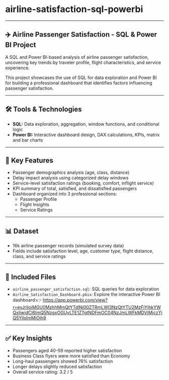 # airline-satisfaction-sql-powerbi

---

## ✈️ Airline Passenger Satisfaction - SQL & Power BI Project

A SQL and Power BI-based analysis of airline passenger satisfaction, uncovering key trends by traveler profile, flight characteristics, and service experience.

This project showcases the use of SQL for data exploration and Power BI for building a professional dashboard that identifies factors influencing passenger satisfaction.

---

## 🛠 Tools & Technologies
- **SQL:** Data exploration, aggregation, window functions, and conditional logic  
- **Power BI:** Interactive dashboard design, DAX calculations, KPIs, matrix and bar charts

---

## 📌 Key Features
- Passenger demographics analysis (age, class, distance)
- Delay impact analysis using categorized delay windows
- Service-level satisfaction ratings (booking, comfort, inflight service)
- KPI summary of total, satisfied, and dissatisfied passengers
- Dashboard organized into 3 professional sections:
  - Passenger Profile
  - Flight Insights
  - Service Ratings

---

## 📊 Dataset
- 16k airline passenger records (simulated survey data)
- Fields include satisfaction level, age, customer type, flight distance, class, and service ratings

---

## 📁 Included Files
- `airline_passenger_satisfaction.sql`: SQL queries for data exploration
- `Airline_Satisfaction_Dashboard.pbix`: Explore the interactive Power BI dashboard:👉 https://app.powerbi.com/view?r=eyJrIjoiMGU0MzhhMmQtYTdlNi00ZTRmLWI3NzQtYTU2MzFiYjhkYWQxIiwidCI6ImQ5NzgxOGUyLTE1ZTgtNDFmOC04NzJmLWFkMDViMjczYjQ5YiIsImMiOjh9

---


## ✅ Key Insights
- Passengers aged 40–59 reported higher satisfaction
- Business Class flyers were more satisfied than Economy
- Long-haul passengers showed 76% satisfaction
- Longer delays slightly reduced satisfaction
- Overall service rating: 3.2 / 5

